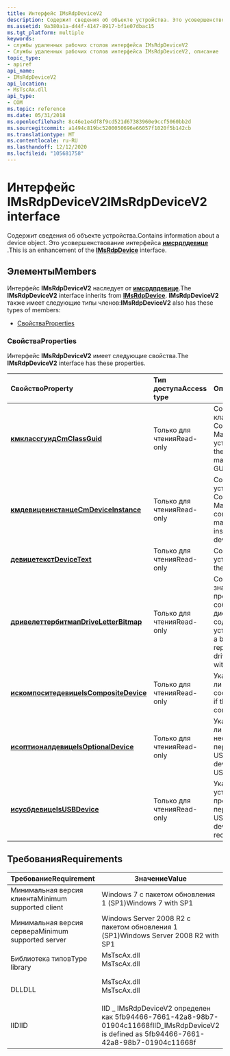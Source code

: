 ```yaml
---
title: Интерфейс IMsRdpDeviceV2
description: Содержит сведения об объекте устройства. Это усовершенствование интерфейса Имсрдпдевице.
ms.assetid: 9a380a1a-d44f-4147-8917-bf1e07dbac15
ms.tgt_platform: multiple
keywords:
- службы удаленных рабочих столов интерфейса IMsRdpDeviceV2
- Службы удаленных рабочих столов интерфейса IMsRdpDeviceV2, описание
topic_type:
- apiref
api_name:
- IMsRdpDeviceV2
api_location:
- MsTscAx.dll
api_type:
- COM
ms.topic: reference
ms.date: 05/31/2018
ms.openlocfilehash: 8c46e1e4df8f9cd521d67383960e9ccf5060bb2d
ms.sourcegitcommit: a1494c819bc5200050696e66057f1020f5b142cb
ms.translationtype: MT
ms.contentlocale: ru-RU
ms.lasthandoff: 12/12/2020
ms.locfileid: "105681758"
---
```

# <a name="imsrdpdevicev2-interface"></a><span data-ttu-id="0a668-106">Интерфейс IMsRdpDeviceV2</span><span class="sxs-lookup"><span data-stu-id="0a668-106">IMsRdpDeviceV2 interface</span></span>

<span data-ttu-id="0a668-107">Содержит сведения об объекте устройства.</span><span class="sxs-lookup"><span data-stu-id="0a668-107">Contains information about a device object.</span></span> <span data-ttu-id="0a668-108">Это усовершенствование интерфейса [**имсрдпдевице**](imsrdpdevice.md) .</span><span class="sxs-lookup"><span data-stu-id="0a668-108">This is an enhancement of the [**IMsRdpDevice**](imsrdpdevice.md) interface.</span></span>

## <a name="members"></a><span data-ttu-id="0a668-109">Элементы</span><span class="sxs-lookup"><span data-stu-id="0a668-109">Members</span></span>

<span data-ttu-id="0a668-110">Интерфейс **IMsRdpDeviceV2** наследует от [**имсрдпдевице**](imsrdpdevice.md).</span><span class="sxs-lookup"><span data-stu-id="0a668-110">The **IMsRdpDeviceV2** interface inherits from [**IMsRdpDevice**](imsrdpdevice.md).</span></span> <span data-ttu-id="0a668-111">**IMsRdpDeviceV2** также имеет следующие типы членов:</span><span class="sxs-lookup"><span data-stu-id="0a668-111">**IMsRdpDeviceV2** also has these types of members:</span></span>

-   [<span data-ttu-id="0a668-112">Свойства</span><span class="sxs-lookup"><span data-stu-id="0a668-112">Properties</span></span>](#properties)

### <a name="properties"></a><span data-ttu-id="0a668-113">Свойства</span><span class="sxs-lookup"><span data-stu-id="0a668-113">Properties</span></span>

<span data-ttu-id="0a668-114">Интерфейс **IMsRdpDeviceV2** имеет следующие свойства.</span><span class="sxs-lookup"><span data-stu-id="0a668-114">The **IMsRdpDeviceV2** interface has these properties.</span></span>



| <span data-ttu-id="0a668-115">Свойство</span><span class="sxs-lookup"><span data-stu-id="0a668-115">Property</span></span>                                                                 | <span data-ttu-id="0a668-116">Тип доступа</span><span class="sxs-lookup"><span data-stu-id="0a668-116">Access type</span></span>          | <span data-ttu-id="0a668-117">Описание</span><span class="sxs-lookup"><span data-stu-id="0a668-117">Description</span></span>                                                                                        |
|:-------------------------------------------------------------------------|:---------------------|:---------------------------------------------------------------------------------------------------|
| [<span data-ttu-id="0a668-118">**кмклассгуид**</span><span class="sxs-lookup"><span data-stu-id="0a668-118">**CmClassGuid**</span></span>](imsrdpdevicev2-cmclassguid.md)<br/>             | <span data-ttu-id="0a668-119">Только для чтения</span><span class="sxs-lookup"><span data-stu-id="0a668-119">Read-only</span></span><br/> | <span data-ttu-id="0a668-120">Содержит GUID класса установки Configuration Manager для устройства.</span><span class="sxs-lookup"><span data-stu-id="0a668-120">Contains the configuration manager setup class GUID for the device.</span></span><br/>                     |
| [<span data-ttu-id="0a668-121">**кмдевицеинстанце**</span><span class="sxs-lookup"><span data-stu-id="0a668-121">**CmDeviceInstance**</span></span>](imsrdpdevicev2-cmdeviceinstance.md)<br/>   | <span data-ttu-id="0a668-122">Только для чтения</span><span class="sxs-lookup"><span data-stu-id="0a668-122">Read-only</span></span><br/> | <span data-ttu-id="0a668-123">Содержит экземпляр устройства Configuration Manager.</span><span class="sxs-lookup"><span data-stu-id="0a668-123">Contains the configuration manager device instance of the device.</span></span><br/>                       |
| [<span data-ttu-id="0a668-124">**девицетекст**</span><span class="sxs-lookup"><span data-stu-id="0a668-124">**DeviceText**</span></span>](imsrdpdevicev2-devicetext.md)<br/>               | <span data-ttu-id="0a668-125">Только для чтения</span><span class="sxs-lookup"><span data-stu-id="0a668-125">Read-only</span></span><br/> | <span data-ttu-id="0a668-126">Содержит текст устройства.</span><span class="sxs-lookup"><span data-stu-id="0a668-126">Contains the device text.</span></span><br/>                                                               |
| [<span data-ttu-id="0a668-127">**дривелеттербитмап**</span><span class="sxs-lookup"><span data-stu-id="0a668-127">**DriveLetterBitmap**</span></span>](imsrdpdevicev2-driveletterbitmap.md)<br/> | <span data-ttu-id="0a668-128">Только для чтения</span><span class="sxs-lookup"><span data-stu-id="0a668-128">Read-only</span></span><br/> | <span data-ttu-id="0a668-129">Содержит битовое значение, представляющее собой карту букв диска, содержащихся в устройстве.</span><span class="sxs-lookup"><span data-stu-id="0a668-129">Contains a bitfield that represents a map of drive letters contained within the device.</span></span><br/> |
| [<span data-ttu-id="0a668-130">**искомпоситедевице**</span><span class="sxs-lookup"><span data-stu-id="0a668-130">**IsCompositeDevice**</span></span>](imsrdpdevicev2-iscompositedevice.md)<br/> | <span data-ttu-id="0a668-131">Только для чтения</span><span class="sxs-lookup"><span data-stu-id="0a668-131">Read-only</span></span><br/> | <span data-ttu-id="0a668-132">Указывает, является ли устройство составным.</span><span class="sxs-lookup"><span data-stu-id="0a668-132">Specifies if the device is a composite device.</span></span><br/>                                          |
| [<span data-ttu-id="0a668-133">**исоптионалдевице**</span><span class="sxs-lookup"><span data-stu-id="0a668-133">**IsOptionalDevice**</span></span>](imsrdpdevicev2-isoptionaldevice.md)<br/>   | <span data-ttu-id="0a668-134">Только для чтения</span><span class="sxs-lookup"><span data-stu-id="0a668-134">Read-only</span></span><br/> | <span data-ttu-id="0a668-135">Указывает, является ли устройство необязательным для перенаправления USB.</span><span class="sxs-lookup"><span data-stu-id="0a668-135">Specifies if the device is optional for USB redirection.</span></span><br/>                                |
| [<span data-ttu-id="0a668-136">**исусбдевице**</span><span class="sxs-lookup"><span data-stu-id="0a668-136">**IsUSBDevice**</span></span>](imsrdpdevicev2-isusbdevice.md)<br/>             | <span data-ttu-id="0a668-137">Только для чтения</span><span class="sxs-lookup"><span data-stu-id="0a668-137">Read-only</span></span><br/> | <span data-ttu-id="0a668-138">Указывает, что устройство предназначено для перенаправления USB.</span><span class="sxs-lookup"><span data-stu-id="0a668-138">Specifies if the device is for USB redirection.</span></span><br/>                                         |



 

## <a name="requirements"></a><span data-ttu-id="0a668-139">Требования</span><span class="sxs-lookup"><span data-stu-id="0a668-139">Requirements</span></span>



| <span data-ttu-id="0a668-140">Требование</span><span class="sxs-lookup"><span data-stu-id="0a668-140">Requirement</span></span> | <span data-ttu-id="0a668-141">Значение</span><span class="sxs-lookup"><span data-stu-id="0a668-141">Value</span></span> |
|-------------------------------------|----------------------------------------------------------------------------------------|
| <span data-ttu-id="0a668-142">Минимальная версия клиента</span><span class="sxs-lookup"><span data-stu-id="0a668-142">Minimum supported client</span></span><br/> | <span data-ttu-id="0a668-143">Windows 7 с пакетом обновления 1 (SP1)</span><span class="sxs-lookup"><span data-stu-id="0a668-143">Windows 7 with SP1</span></span><br/>                                                          |
| <span data-ttu-id="0a668-144">Минимальная версия сервера</span><span class="sxs-lookup"><span data-stu-id="0a668-144">Minimum supported server</span></span><br/> | <span data-ttu-id="0a668-145">Windows Server 2008 R2 с пакетом обновления 1 (SP1)</span><span class="sxs-lookup"><span data-stu-id="0a668-145">Windows Server 2008 R2 with SP1</span></span><br/>                                             |
| <span data-ttu-id="0a668-146">Библиотека типов</span><span class="sxs-lookup"><span data-stu-id="0a668-146">Type library</span></span><br/>             | <dl> <span data-ttu-id="0a668-147"><dt>MsTscAx.dll</dt></span><span class="sxs-lookup"><span data-stu-id="0a668-147"><dt>MsTscAx.dll</dt></span></span> </dl> |
| <span data-ttu-id="0a668-148">DLL</span><span class="sxs-lookup"><span data-stu-id="0a668-148">DLL</span></span><br/>                      | <dl> <span data-ttu-id="0a668-149"><dt>MsTscAx.dll</dt></span><span class="sxs-lookup"><span data-stu-id="0a668-149"><dt>MsTscAx.dll</dt></span></span> </dl> |
| <span data-ttu-id="0a668-150">IID</span><span class="sxs-lookup"><span data-stu-id="0a668-150">IID</span></span><br/>                      | <span data-ttu-id="0a668-151">IID \_ IMsRdpDeviceV2 определен как 5fb94466-7661-42a8-98b7-01904c11668f</span><span class="sxs-lookup"><span data-stu-id="0a668-151">IID\_IMsRdpDeviceV2 is defined as 5fb94466-7661-42a8-98b7-01904c11668f</span></span><br/>      |



 

 





